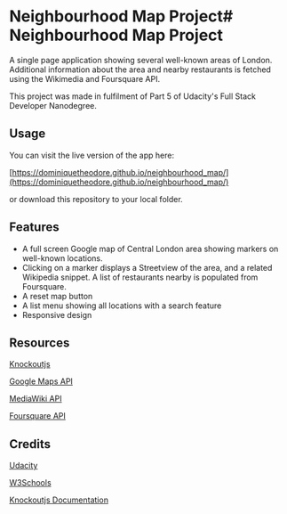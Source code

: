 # Neighbourhood Map Project# Neighbourhood Map Project
A single page application showing several well-known areas of London. Additional information about the area and nearby restaurants is fetched using the Wikimedia and Foursquare API.

This project was made in fulfilment of Part 5 of Udacity's Full Stack Developer Nanodegree.

## Usage 
You can visit the live version of the app here: 

[https://dominiquetheodore.github.io/neighbourhood_map/](https://dominiquetheodore.github.io/neighbourhood_map/)

or download this repository to your local folder.

## Features
* A full screen Google map of Central London area showing markers on well-known locations.
* Clicking on a marker displays a Streetview of the area, and a related Wikipedia snippet. A list of restaurants nearby is populated from Foursquare.
* A reset map button 
* A list menu showing all locations with a search feature
* Responsive design


## Resources
[Knockoutjs](http://knockoutjs.com/)

[Google Maps API](https://developers.google.com/maps/)

[MediaWiki API](https://www.mediawiki.org/wiki/wikiAPI:Main_page)

[Foursquare API](https://developer.foursquare.com)

## Credits
[Udacity](www.udacity.com)

[W3Schools](www.w3schools.com)

[Knockoutjs Documentation](http://knockoutjs.com/documentation/introduction.html)
